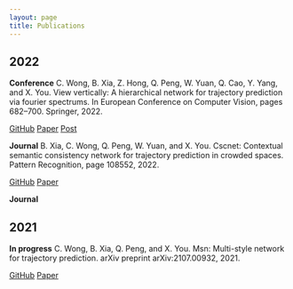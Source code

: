 ```yaml
---
layout: page
title: Publications
---
```

<!--
 * @Author: Conghao Wong
 * @Date: 2023-03-03 16:04:54
 * @LastEditors: Conghao Wong
 * @LastEditTime: 2023-03-03 19:50:02
 * @Description: file content
 * @Github: https://cocoon2wong.github.io
 * Copyright 2023 Conghao Wong, All Rights Reserved.
-->

<link rel="stylesheet" type="text/css" href="/assets/css/user.css">

## 2022

<strong class="hf_01">Conference</strong>
C. Wong, B. Xia, Z. Hong, Q. Peng, W. Yuan, Q. Cao, Y. Yang, and X. You. View vertically: A hierarchical network for trajectory prediction via fourier spectrums. In European Conference on Computer Vision, pages 682–700. Springer, 2022.

<div>
    <a class="btn btn-info btn-lg get-started-btn" href="https://github.com/cocoon2wong/Vertical">GitHub</a>
    <a class="btn btn-info btn-lg get-started-btn" href="https://arxiv.org/abs/2110.07288">Paper</a>
    <a class="btn btn-info btn-lg get-started-btn" href="https://cocoon2wong.github.io/2022-07-01-vertical/">Post</a>
</div>

<strong class="hf_02">Journal</strong>
B. Xia, C. Wong, Q. Peng, W. Yuan, and X. You. Cscnet: Contextual semantic consistency network for trajectory prediction in crowded spaces. Pattern Recognition, page 108552, 2022.

<div>
    <a class="btn btn-info btn-lg get-started-btn" href="/cyhcg.htm">GitHub</a>
    <a class="btn btn-info btn-lg get-started-btn" href="/cyhcg.htm">Paper</a>
</div>

<strong class="hf_02">Journal</strong>

## 2021

<strong class="hf_03">In progress</strong>
C. Wong, B. Xia, Q. Peng, and X. You. Msn: Multi-style network for trajectory prediction. arXiv preprint arXiv:2107.00932, 2021.

<div>
    <a class="btn btn-info btn-lg get-started-btn" href="/cyhcg.htm">GitHub</a>
    <a class="btn btn-info btn-lg get-started-btn" href="/cyhcg.htm">Paper</a>
</div>
